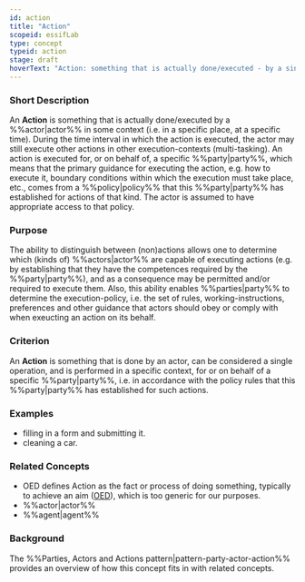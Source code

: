 ```yaml
---
id: action
title: "Action"
scopeid: essifLab
type: concept
typeid: action
stage: draft
hoverText: "Action: something that is actually done/executed - by a single Actor, as a single operation, for a given party within a specific context."
---
```


### Short Description
An **Action** is something that is actually done/executed by a %%actor|actor%% in some context (i.e. in a specific place, at a specific time). During the time interval in which the action is executed, the actor may still execute other actions in other execution-contexts (multi-tasking). An action is executed for, or on behalf of, a specific %%party|party%%, which means that the primary guidance for executing the action, e.g. how to execute it, boundary conditions within which the execution must take place, etc., comes from a %%policy|policy%% that this %%party|party%% has established for actions of that kind. The actor is assumed to have appropriate access to that policy.

### Purpose
The ability to distinguish between (non)actions allows one to determine which (kinds of) %%actors|actor%% are capable of executing actions (e.g. by establishing that they have the competences required by the %%party|party%%), and as a consequence may be permitted and/or required to execute them. Also, this ability enables %%parties|party%% to determine the execution-policy, i.e. the set of rules, working-instructions, preferences and other guidance that actors should obey or comply with when exeucting an action on its behalf.

### Criterion
An **Action** is something that is done by an actor, can be considered a single operation, and is performed in a specific context, for or on behalf of a specific %%party|party%%, i.e. in accordance with the policy rules that this %%party|party%% has established for such actions.

### Examples
- filling in a form and submitting it.
- cleaning a car.

### Related Concepts
<!--Link to any concepts that are similar but distinct, with a note about the relationship.-->
- OED defines Action as the fact or process of doing something, typically to achieve an aim ([OED](https://www.lexico.com/definition/action)), which is too generic for our purposes.
- %%actor|actor%%
- %%agent|agent%%

### Background
The %%Parties, Actors and Actions pattern|pattern-party-actor-action%% provides an overview of how this concept fits in with related concepts.